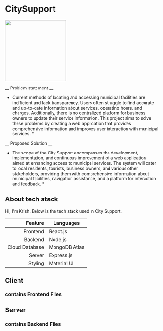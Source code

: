 # CitySupport

<img src="https://github.com/user-attachments/assets/242eded9-d940-42df-9321-1dfed7595efa" width="200" />

__ Problem statement __

* Current methods of locating and accessing municipal facilities are inefficient and lack 
transparency. Users often struggle to find accurate and up-to-date information about 
services, operating hours, and charges. Additionally, there is no centralized platform 
for business owners to update their service information. This project aims to solve 
these problems by creating a web application that provides comprehensive 
information and improves user interaction with municipal services. *

__ Proposed Solution __

* The scope of the City Support encompasses the development, implementation, and 
continuous improvement of a web application aimed at enhancing access to municipal 
services. The system will cater to local residents, tourists, business owners, and 
various other stakeholders, providing them with comprehensive information about 
municipal facilities, navigation assistance, and a platform for interaction and 
feedback. *

## About tech stack

Hi, I'm Krish. Below is the tech stack used in City Support.

| Feature | Languages |
|-----:|-----------|
| Frontend| React.js    |
| Backend| Node.js|
| Cloud Database| MongoDB Atlas       |
| Server| Express.js       |
| Styling| Material UI       |

## Client
### contains Frontend Files
## Server
### contains Backend Files
